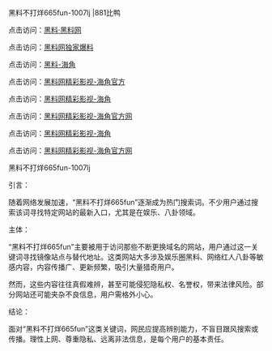 黑料不打烊665fun-1007lj |881比鸭

点击访问：<a href="https://heiliaolvzlu3.pages.dev">黑料·黑料网</a>

点击访问：<a href="https://heiliaoyvnrda.pages.dev">黑料网独家爆料</a>

点击访问：<a href="https://heiliaoryrhyu.pages.dev">黑料-海角</a>

点击访问：<a href="https://heiliaokof3cy.pages.dev">黑料网精彩影视-海角官方</a>

点击访问：<a href="https://heiliaoubleqx.pages.dev">黑料网精彩影视-海角</a>

点击访问：<a href="https://heiliaoxfe5rb.pages.dev">黑料网精彩影视-海角官方网</a>

点击访问：<a href="https://heiliao9wsbg3.pages.dev">黑料网精彩影视-海角</a>

点击访问：<a href="https://heiliao5s28gk.pages.dev">黑料网精彩影视-海角官方网</a>

黑料不打烊665fun-1007lj

引言：

随着网络发展加速，“黑料不打烊665fun”逐渐成为热门搜索词。不少用户通过搜索该词寻找特定网站的最新入口，尤其是在娱乐、八卦领域。

主体：

“黑料不打烊665fun”主要被用于访问那些不断更换域名的网站，用户通过这一关键词寻找镜像站点与替代地址。这类网站大多涉及娱乐圈黑料、网络红人八卦等敏感内容，内容传播广、更新频繁，吸引大量猎奇用户。

然而，这些内容往往真假难辨，甚至可能侵犯隐私权、名誉权，带来法律风险。部分网站还可能夹杂不良信息，用户需格外小心。

结论：

面对“黑料不打烊665fun”这类关键词，网民应提高辨别能力，不盲目跟风搜索或传播。理性上网、尊重隐私、远离非法信息，是每个用户的基本责任。

